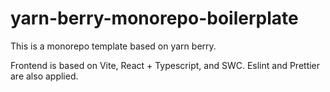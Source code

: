 
# yarn-berry-monorepo-boilerplate

This is a monorepo template based on yarn berry.

Frontend is based on Vite, React + Typescript, and SWC. Eslint and Prettier are also applied.